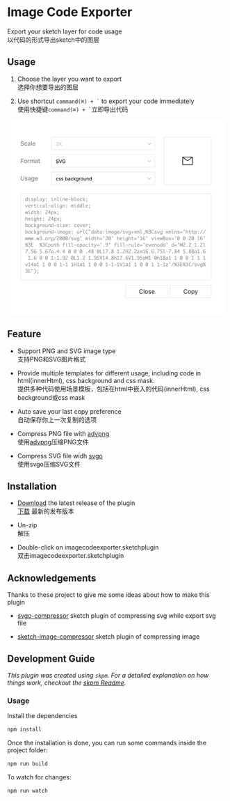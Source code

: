 # Image Code Exporter
Export your sketch layer for code usage<br>
以代码的形式导出sketch中的图层


## Usage
1. Choose the layer you want to export<br>
   选择你想要导出的图层

2. Use shortcut ``` command(⌘) + ` ``` to export your code immediately<br>
    使用快捷键``` command(⌘) + ` ```立即导出代码

<img src="/doc/img/main.png" alt="test" width="500">


## Feature
- Support PNG and SVG image type<br>
  支持PNG和SVG图片格式

- Provide multiple templates for different usage, including code in html(innerHtml), css background and css mask.<br>
  提供多种代码使用场景模板，包括在html中嵌入的代码(innerHtml),
  css background或css mask

- Auto save your last copy preference <br>
  自动保存你上一次复制的选项

- Compress PNG file with [advpng](https://github.com/amadvance/advancecomp)<br>
  使用[advpng](https://github.com/amadvance/advancecomp)压缩PNG文件

- Compress SVG file widh [svgo](https://github.com/svg/svgo)<br>
  使用svgo压缩SVG文件

## Installation

- [Download](../../releases/latest/download/imagecodeexporter.sketchplugin.zip) the latest release of the plugin<br>
  [下载](../../releases/latest/download/imagecodeexporter.sketchplugin.zip) 最新的发布版本

- Un-zip<br>
  解压

- Double-click on imagecodeexporter.sketchplugin<br>
  双击imagecodeexporter.sketchplugin

## Acknowledgements
Thanks to these project to give me some ideas about how to make this plugin
- [svgo-compressor](https://github.com/BohemianCoding/svgo-compressor)
sketch plugin of compressing svg while export svg file

- [sketch-image-compressor](https://github.com/BohemianCoding/sketch-image-compressor) sketch plugin of compressing image



## Development Guide

_This plugin was created using `skpm`. For a detailed explanation on how things work, checkout the [skpm Readme](https://github.com/skpm/skpm/blob/master/README.md)._

### Usage

Install the dependencies

```bash
npm install
```

Once the installation is done, you can run some commands inside the project folder:

```bash
npm run build
```

To watch for changes:

```bash
npm run watch
```
